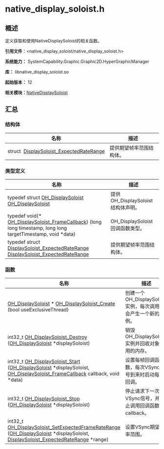 # native_display_soloist.h


## 概述

定义获取和使用NativeDisplaySoloist的相关函数。

**引用文件**：&lt;native_display_soloist/native_display_soloist.h&gt;

**系统能力：** SystemCapability.Graphic.Graphic2D.HyperGraphicManager

**库：** libnative_display_soloist.so

**起始版本：** 12

**相关模块：**[NativeDisplaySoloist](_native_display_soloist.md)


## 汇总


### 结构体

| 名称 | 描述 | 
| -------- | -------- |
| struct&nbsp;&nbsp;[DisplaySoloist_ExpectedRateRange](_display_soloist___expected_rate_range.md) | 提供期望帧率范围结构体。 | 


### 类型定义

| 名称 | 描述 | 
| -------- | -------- |
| typedef struct [OH_DisplaySoloist](_native_display_soloist.md#oh_displaysoloist)  [OH_DisplaySoloist](_native_display_soloist.md#oh_displaysoloist) | 提供OH_DisplaySoloist结构体声明。 | 
| typedef void(\* [OH_DisplaySoloist_FrameCallback](_native_display_soloist.md#oh_displaysoloist_framecallback)) (long long timestamp, long long targetTimestamp, void \*data) | OH_DisplaySoloist回调函数类型。 | 
| typedef struct [DisplaySoloist_ExpectedRateRange](_display_soloist___expected_rate_range.md)  [DisplaySoloist_ExpectedRateRange](_native_display_soloist.md#displaysoloist_expectedraterange) | 提供期望帧率范围结构体。 | 


### 函数

| 名称 | 描述 | 
| -------- | -------- |
| [OH_DisplaySoloist](_native_display_soloist.md#oh_displaysoloist) \* [OH_DisplaySoloist_Create](_native_display_soloist.md#oh_displaysoloist_create) (bool useExclusiveThread) | 创建一个OH_DisplaySoloist实例，每次调用都会产生一个新的实例。 | 
| int32_t [OH_DisplaySoloist_Destroy](_native_display_soloist.md#oh_displaysoloist_destroy) ([OH_DisplaySoloist](_native_display_soloist.md#oh_displaysoloist) \*displaySoloist) | 销毁OH_DisplaySoloist实例并回收对象占用的内存。 | 
| int32_t [OH_DisplaySoloist_Start](_native_display_soloist.md#oh_displaysoloist_start) ([OH_DisplaySoloist](_native_display_soloist.md#oh_displaysoloist) \*displaySoloist, [OH_DisplaySoloist_FrameCallback](_native_display_soloist.md#oh_displaysoloist_framecallback) callback, void \*data) | 设置每帧回调函数，每次VSync信号到来时启动每帧回调。 | 
| int32_t [OH_DisplaySoloist_Stop](_native_display_soloist.md#oh_displaysoloist_stop) ([OH_DisplaySoloist](_native_display_soloist.md#oh_displaysoloist) \*displaySoloist) | 停止请求下一次VSync信号，并停止调用回调函数callback。 | 
| int32_t [OH_DisplaySoloist_SetExpectedFrameRateRange](_native_display_soloist.md#oh_displaysoloist_setexpectedframeraterange) ([OH_DisplaySoloist](_native_display_soloist.md#oh_displaysoloist) \*displaySoloist, [DisplaySoloist_ExpectedRateRange](_display_soloist___expected_rate_range.md) \*range) | 设置VSync期望帧率范围。 | 
